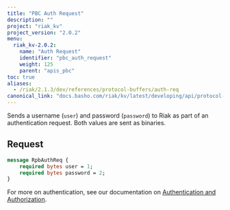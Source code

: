 ```yaml
---
title: "PBC Auth Request"
description: ""
project: "riak_kv"
project_version: "2.0.2"
menu:
  riak_kv-2.0.2:
    name: "Auth Request"
    identifier: "pbc_auth_request"
    weight: 125
    parent: "apis_pbc"
toc: true
aliases:
  - /riak/2.1.3/dev/references/protocol-buffers/auth-req
canonical_link: "docs.basho.com/riak/kv/latest/developing/api/protocol-buffers/auth-req.md"
---
```


Sends a username (`user`) and password (`password`) to Riak as part of
an authentication request. Both values are sent as binaries.

## Request

```protobuf
message RpbAuthReq {
    required bytes user = 1;
    required bytes password = 2;
}
```

For more on authentication, see our documentation on [Authentication and Authorization](/riak/kv/2.0.2/using/security/basics).
